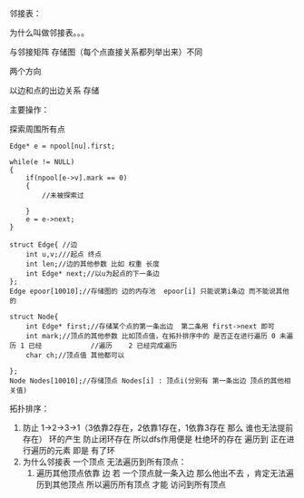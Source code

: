 邻接表：

为什么叫做邻接表。。。

与邻接矩阵 存储图（每个点直接关系都列举出来）不同

两个方向

以边和点的出边关系 存储

  主要操作：

探索周围所有点

~~~
Edge* e = npool[nu].first;

while(e != NULL)
{
	if(npool[e->v].mark == 0)
	{
		//未被探索过
		
	}
	e = e->next;
}
~~~



~~~
struct Edge{ //边
	int u,v;///起点 终点
	int len;//边的其他参数 比如 权重 长度
	int Edge* next;//以u为起点的下一条边
};
Edge epoor[10010];//存储图的 边的内存池  epoor[i] 只能说第i条边 而不能说其他的
~~~

~~~
struct Node{
	int Edge* first;//存储某个点的第一条出边  第二条用 first->next 即可
	int mark;//顶点的其他参数 比如顶点值，在拓扑排序中的 是否正在进行遍历 0 未遍历 1 已经			//遍历    2 已经完成遍历
	char ch;//顶点值 其他都可以
 			
};
Node Nodes[10010];//存储顶点 Nodes[i] : 顶点i(分别有 第一条出边 顶点的其他相关值)
~~~

拓扑排序：

1. 防止 1->2->3->1（3依靠2存在，2依靠1存在，1依靠3存在 那么 谁也无法提前存在） 环的产生   防止闭环存在 所以dfs作用便是 杜绝环的存在 遍历到 正在进行遍历的元素 即是 有了环
2. 为什么邻接表 一个顶点 无法遍历到所有顶点：
   1. 遍历其他顶点依靠 边  若 一个顶点就一条入边 那么他出不去 ，肯定无法遍历到其他顶点 所以遍历所有顶点 才能 访问到所有顶点



~~~
~~~

